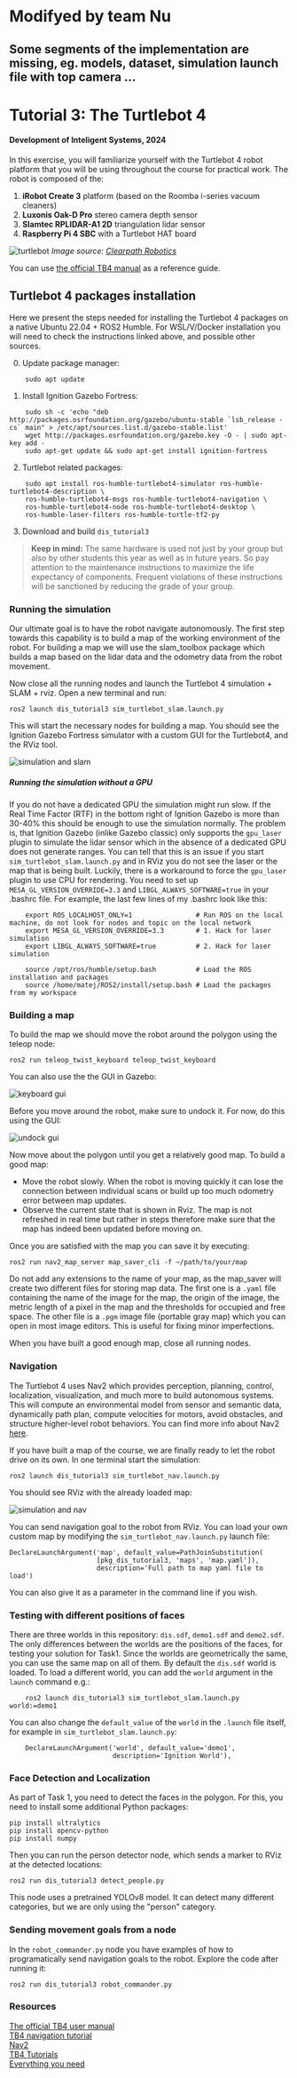 # Modifyed by team Nu

## Some segments of the implementation are missing, eg. models, dataset, simulation launch file with top camera ...

# Tutorial 3: The Turtlebot 4

#### Development of Inteligent Systems, 2024

In this exercise, you will familiarize yourself with the Turtlebot 4 robot platform that you will be using throughout the course for practical work. The robot is composed of the:
1. **iRobot Create 3** platform (based on the Roomba i-series vacuum cleaners)
2. **Luxonis Oak-D Pro** stereo camera depth sensor
3. **Slamtec RPLIDAR-A1 2D** triangulation lidar sensor
4. **Raspberry Pi 4 SBC** with a Turtlebot HAT board

![turtlebot](figs/turtlebot.png)
*Image source: [Clearpath Robotics](https://turtlebot.github.io/turtlebot4-user-manual/overview/features.html)*

You can use [the official TB4 manual](https://turtlebot.github.io/turtlebot4-user-manual/) as a reference guide.

## Turtlebot 4 packages installation

Here we present the steps needed for installing the Turtlebot 4 packages on a native Ubuntu 22.04 + ROS2 Humble. For WSL/V/Docker installation you will need to check the instructions linked above, and possible other sources.

0. Update package manager:
```
    sudo apt update
```
1. Install Ignition Gazebo Fortress:
```
    sudo sh -c 'echo "deb http://packages.osrfoundation.org/gazebo/ubuntu-stable `lsb_release -cs` main" > /etc/apt/sources.list.d/gazebo-stable.list'
    wget http://packages.osrfoundation.org/gazebo.key -O - | sudo apt-key add -
    sudo apt-get update && sudo apt-get install ignition-fortress
```
2. Turtlebot related packages:
```
    sudo apt install ros-humble-turtlebot4-simulator ros-humble-turtlebot4-description \
    ros-humble-turtlebot4-msgs ros-humble-turtlebot4-navigation \
    ros-humble-turtlebot4-node ros-humble-turtlebot4-desktop \
    ros-humble-laser-filters ros-humble-turtle-tf2-py
```
3. Download and build `dis_tutorial3`

> **Keep in mind:** The same hardware is used not just by your group but also by other students this year as well as in future years. So pay attention to the maintenance instructions to maximize the life expectancy of components. Frequent violations of these instructions will be sanctioned by reducing the grade of your group.

### Running the simulation

Our ultimate goal is to have the robot navigate autonomously. The first step towards this capability is to build a map of the working environment of the robot. For building a map we will use the slam_toolbox package which builds a map based on the lidar data and the odometry data from the robot movement. 

Now close all the running nodes and launch the Turtlebot 4 simulation + SLAM + rviz. Open a new terminal and run:

    ros2 launch dis_tutorial3 sim_turtlebot_slam.launch.py

This will start the necessary nodes for building a map. You should see the Ignition Gazebo Fortress simulator with a custom GUI for the Turtlebot4, and the RViz tool.

![simulation and slam](figs/sim_slam.png "The simulation and RViz during SLAM")

##### Running the simulation without a GPU

If you do not have a dedicated GPU the simulation might run slow. If the Real Time Factor (RTF) in the bottom right of Ignition Gazebo is more than 30-40% this should be enough to use the simulation normally. The problem is, that Ignition Gazebo (inlike Gazebo classic) only supports the `gpu_laser` plugin to simulate the lidar sensor which in the absence of a dedicated GPU does not generate ranges. You can tell that this is an issue if you start `sim_turtlebot_slam.launch.py` and in RViz you do not see the laser or the map that is being built. Luckily, there is a workaround to force the `gpu_laser` plugin to use CPU for rendering. You need to set up `MESA_GL_VERSION_OVERRIDE=3.3` and `LIBGL_ALWAYS_SOFTWARE=true` in your .bashrc file. For example, the last few lines of my .bashrc look like this:
```
    export ROS_LOCALHOST_ONLY=1                # Run ROS on the local machine, do not look for nodes and topic on the local network
    export MESA_GL_VERSION_OVERRIDE=3.3        # 1. Hack for laser simulation
    export LIBGL_ALWAYS_SOFTWARE=true          # 2. Hack for laser simulation

    source /opt/ros/humble/setup.bash          # Load the ROS installation and packages
    source /home/matej/ROS2/install/setup.bash # Load the packages from my workspace
```

### Building a map

To build the map we should move the robot around the polygon using the teleop node:

    ros2 run teleop_twist_keyboard teleop_twist_keyboard

You can also use the the GUI in Gazebo:

![keyboard gui](figs/sim_keyboard.png "Keyboard GUI")

Before you move around the robot, make sure to undock it. For now, do this using the GUI:

![undock gui](figs/undock.png "Undock guid")

Now move about the polygon until you get a relatively good map. To build a good map:
 - Move the robot slowly. When the robot is moving quickly it can lose the connection between individual scans or build up too much odometry error between map updates.
- Observe the current state that is shown in Rviz. The map is not refreshed in real time but rather in steps therefore make sure that the map has indeed been updated before moving on.

Once you are satisfied with the map you can save it by executing:

    ros2 run nav2_map_server map_saver_cli -f ~/path/to/your/map

Do not add any extensions to the name of your map, as the map_saver will create two different files for storing map data. The first one is a `.yaml` file containing the name of the image for the map, the origin of the image, the metric length of a pixel in the map and the thresholds for occupied and free space. The other file is a `.pgm` image file (portable gray map) which you can open in most image editors. This is useful for fixing minor imperfections. 

When you have built a good enough map, close all running nodes.

### Navigation

The Turtlebot 4 uses Nav2 which provides perception, planning, control, localization, visualization, and much more to build autonomous systems. This will compute an environmental model from sensor and semantic data, dynamically path plan, compute velocities for motors, avoid obstacles, and structure higher-level robot behaviors. You can find more info about Nav2 [here](https://navigation.ros.org/).

If you have built a map of the course, we are finally ready to let the robot drive on its own. In one terminal start the simulation:

    ros2 launch dis_tutorial3 sim_turtlebot_nav.launch.py

You should see RViz with the already loaded map:

![simulation and nav](figs/sim_nav.png "The simulation and RViz during navigation")

You can send navigation goal to the robot from RViz. You can load your own custom map by modifying the `sim_turtlebot_nav.launch.py` launch file:

    DeclareLaunchArgument('map', default_value=PathJoinSubstitution(
                          [pkg_dis_tutorial3, 'maps', 'map.yaml']),
                          description='Full path to map yaml file to load')

You can also give it as a parameter in the command line if you wish.

### Testing with different positions of faces

There are three worlds in this repository: `dis.sdf`, `demo1.sdf` and `demo2.sdf`. The only differences between the worlds are the positions of the faces, for testing your solution for Task1. Since the worlds are geometrically the same, you can use the same map on all of them. By default the `dis.sdf` world is loaded. To load a different world, you can add the `world` argument in the `launch` command e.g.:

```
    ros2 launch dis_tutorial3 sim_turtlebot_slam.launch.py world:=demo1
```
You can also change the `default_value` of the `world` in the `.launch` file itself, for example in `sim_turtlebot_slam.launch.py`:

```
    DeclareLaunchArgument('world', default_value='demo1',
                          description='Ignition World'),
```

### Face Detection and Localization

As part of Task 1, you need to detect the faces in the polygon. For this, you need to install some additional Python packages:

    pip install ultralytics
    pip install opencv-python
    pip install numpy

Then you can run the person detector node, which sends a marker to RViz at the detected locations:

    ros2 run dis_tutorial3 detect_people.py

This node uses a pretrained YOLOv8 model. It can detect many different categories, but we are only using the "person" category.

### Sending movement goals from a node

In the `robot_commander.py` node you have examples of how to programatically send navigation goals to the robot. Explore the code after running it:

    ros2 run dis_tutorial3 robot_commander.py

### Resources

[The official TB4 user manual](https://turtlebot.github.io/turtlebot4-user-manual/)  
[TB4 navigation tutorial](https://turtlebot.github.io/turtlebot4-user-manual/tutorials/turtlebot4_navigator.html)   
[Nav2](https://navigation.ros.org/)   
[TB4 Tutorials](https://github.com/turtlebot/turtlebot4_tutorials)   
[Everything you need](google.com)   
